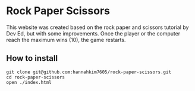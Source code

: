 # Rock Paper Scissors #

This website was created based on the rock paper and scissors tutorial by Dev Ed, but with some improvements.
Once the player or the computer reach the maximum wins (10), the game restarts.

## How to install ##

```
git clone git@github.com:hannahkim7605/rock-paper-scissors.git
cd rock-paper-scissors
open ./index.html
```
